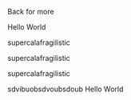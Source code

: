 Back for more

Hello World

supercalafragilistic

supercalafragilistic

supercalafragilistic

sdvibuobsdvoubsdoub
Hello World
